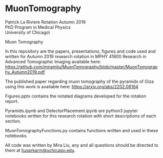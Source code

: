 # MuonTomography
Patrick La Riviere Rotation Autumn 2019\
PhD Program in Medical Physics\
University of Chicago\

Muon Tomography

In this repository are the papers, presentations, figures and code used and written for Autumn 2019 research rotation in MPHY 41800 Research in Advanced Tomographic Imaging available here: https://github.com/miramliu/MuonTomography/blob/master/MuonTomography_Autumn2019.pdf

The published paper regarding muon tomography of the pyramids of Giza using this work is available here: 
https://arxiv.org/abs/2202.08184

Figures.pptx contains the notated diagrams developed for the rotation report. 

Pyramids.ipynb and DetectorPlacement.ipynb are python3 jupyter notebooks written for this research rotation with short descriptions of each section.

MuonTomographyFunctions.py contains functions written and used in these notebooks. 

All code was written by Mira Liu, any and all questions should be directed to them at liusarkarm@uchicago.edu.
